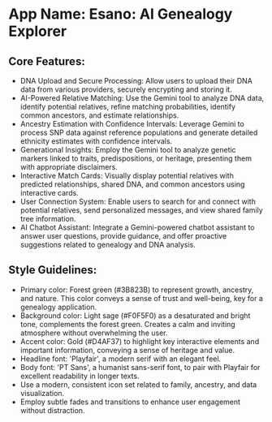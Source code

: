 # **App Name**: Esano: AI Genealogy Explorer

## Core Features:

- DNA Upload and Secure Processing: Allow users to upload their DNA data from various providers, securely encrypting and storing it.
- AI-Powered Relative Matching: Use the Gemini tool to analyze DNA data, identify potential relatives, refine matching probabilities, identify common ancestors, and estimate relationships.
- Ancestry Estimation with Confidence Intervals: Leverage Gemini to process SNP data against reference populations and generate detailed ethnicity estimates with confidence intervals.
- Generational Insights: Employ the Gemini tool to analyze genetic markers linked to traits, predispositions, or heritage, presenting them with appropriate disclaimers.
- Interactive Match Cards: Visually display potential relatives with predicted relationships, shared DNA, and common ancestors using interactive cards.
- User Connection System: Enable users to search for and connect with potential relatives, send personalized messages, and view shared family tree information.
- AI Chatbot Assistant: Integrate a Gemini-powered chatbot assistant to answer user questions, provide guidance, and offer proactive suggestions related to genealogy and DNA analysis.

## Style Guidelines:

- Primary color: Forest green (#3B823B) to represent growth, ancestry, and nature.  This color conveys a sense of trust and well-being, key for a genealogy application.
- Background color: Light sage (#F0F5F0) as a desaturated and bright tone, complements the forest green. Creates a calm and inviting atmosphere without overwhelming the user.
- Accent color: Gold (#D4AF37) to highlight key interactive elements and important information, conveying a sense of heritage and value.
- Headline font: 'Playfair', a modern serif with an elegant feel.
- Body font: 'PT Sans', a humanist sans-serif font, to pair with Playfair for excellent readability in longer texts.
- Use a modern, consistent icon set related to family, ancestry, and data visualization.
- Employ subtle fades and transitions to enhance user engagement without distraction.